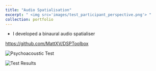 ```yaml
---
title: "Audio Spatialisation"
excerpt: " <img src='images/test_participant_perspective.png'> "
collection: portfolio
---
```


- I developed a binaural audio spatialiser 

https://github.com/MattXV/DSPToolbox



![Psychoacoustic Test](../../images/test_participant_perspective.png)

![Test Results](../../images/localisation-results.png)
